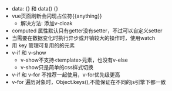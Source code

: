 <!--
 * @Author: song
 * @Date: 2021-03-01 14:19:58
-->
- data: {} 和 data() {}
- vue页面刷新会闪现占位符{{anything}}
    - 解决方法: 添加v-cloak
- computed 属性默认只有getter没有setter，不过可以自定义setter
- 当需要在数据变化时执行异步或开销较大的操作时，使用watch
- 用 key 管理可复用的的元素
- v-if 和 v-show
  - v-show不支持\<template>元素，也没有v-else
  - v-show只是简单的css样式切换
- v-if 和 v-for 不推荐一起使用，v-for优先级更高
- v-for 遍历对象时，Object.keys(),不能保证在不同的js引擎下都一致
